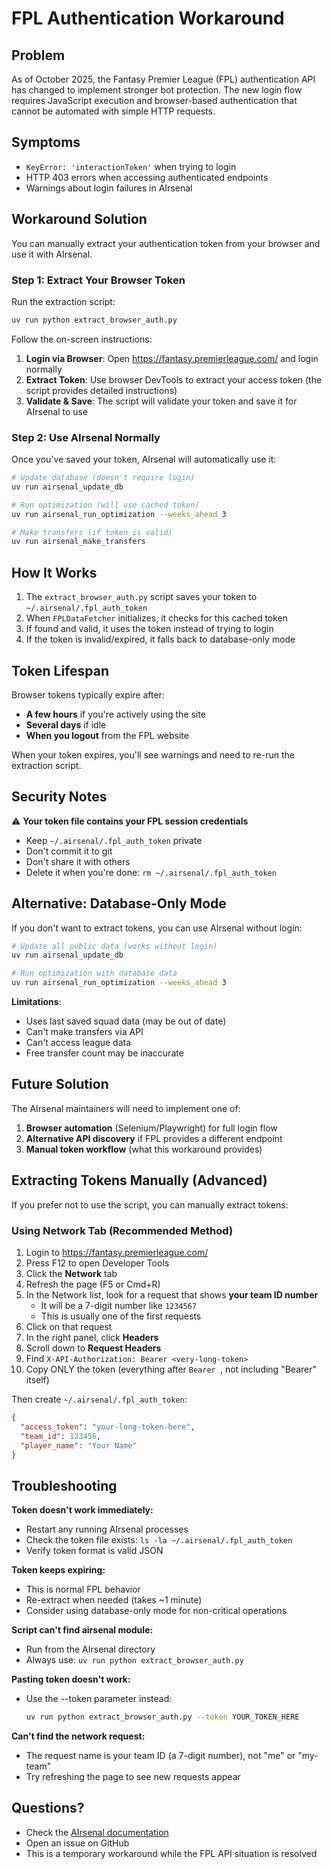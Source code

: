 # FPL Authentication Workaround

## Problem

As of October 2025, the Fantasy Premier League (FPL) authentication API has changed to implement stronger bot protection. The new login flow requires JavaScript execution and browser-based authentication that cannot be automated with simple HTTP requests.

## Symptoms

- `KeyError: 'interactionToken'` when trying to login
- HTTP 403 errors when accessing authenticated endpoints
- Warnings about login failures in AIrsenal

## Workaround Solution

You can manually extract your authentication token from your browser and use it with AIrsenal.

### Step 1: Extract Your Browser Token

Run the extraction script:

```bash
uv run python extract_browser_auth.py
```

Follow the on-screen instructions:

1. **Login via Browser**: Open https://fantasy.premierleague.com/ and login normally
2. **Extract Token**: Use browser DevTools to extract your access token (the script provides detailed instructions)
3. **Validate & Save**: The script will validate your token and save it for AIrsenal to use

### Step 2: Use AIrsenal Normally

Once you've saved your token, AIrsenal will automatically use it:

```bash
# Update database (doesn't require login)
uv run airsenal_update_db

# Run optimization (will use cached token)
uv run airsenal_run_optimization --weeks_ahead 3

# Make transfers (if token is valid)
uv run airsenal_make_transfers
```

## How It Works

1. The `extract_browser_auth.py` script saves your token to `~/.airsenal/.fpl_auth_token`
2. When `FPLDataFetcher` initializes, it checks for this cached token
3. If found and valid, it uses the token instead of trying to login
4. If the token is invalid/expired, it falls back to database-only mode

## Token Lifespan

Browser tokens typically expire after:

- **A few hours** if you're actively using the site
- **Several days** if idle
- **When you logout** from the FPL website

When your token expires, you'll see warnings and need to re-run the extraction script.

## Security Notes

⚠️ **Your token file contains your FPL session credentials**

- Keep `~/.airsenal/.fpl_auth_token` private
- Don't commit it to git
- Don't share it with others
- Delete it when you're done: `rm ~/.airsenal/.fpl_auth_token`

## Alternative: Database-Only Mode

If you don't want to extract tokens, you can use AIrsenal without login:

```bash
# Update all public data (works without login)
uv run airsenal_update_db

# Run optimization with database data
uv run airsenal_run_optimization --weeks_ahead 3
```

**Limitations**:

- Uses last saved squad data (may be out of date)
- Can't make transfers via API
- Can't access league data
- Free transfer count may be inaccurate

## Future Solution

The AIrsenal maintainers will need to implement one of:

1. **Browser automation** (Selenium/Playwright) for full login flow
2. **Alternative API discovery** if FPL provides a different endpoint
3. **Manual token workflow** (what this workaround provides)

## Extracting Tokens Manually (Advanced)

If you prefer not to use the script, you can manually extract tokens:

### Using Network Tab (Recommended Method)

1. Login to https://fantasy.premierleague.com/
2. Press F12 to open Developer Tools
3. Click the **Network** tab
4. Refresh the page (F5 or Cmd+R)
5. In the Network list, look for a request that shows **your team ID number**
   - It will be a 7-digit number like `1234567`
   - This is usually one of the first requests
6. Click on that request
7. In the right panel, click **Headers**
8. Scroll down to **Request Headers**
9. Find `X-API-Authorization: Bearer <very-long-token>`
10. Copy ONLY the token (everything after `Bearer `, not including "Bearer" itself)

Then create `~/.airsenal/.fpl_auth_token`:

```json
{
  "access_token": "your-long-token-here",
  "team_id": 123456,
  "player_name": "Your Name"
}
```

## Troubleshooting

**Token doesn't work immediately:**

- Restart any running AIrsenal processes
- Check the token file exists: `ls -la ~/.airsenal/.fpl_auth_token`
- Verify token format is valid JSON

**Token keeps expiring:**

- This is normal FPL behavior
- Re-extract when needed (takes ~1 minute)
- Consider using database-only mode for non-critical operations

**Script can't find airsenal module:**

- Run from the AIrsenal directory
- Always use: `uv run python extract_browser_auth.py`

**Pasting token doesn't work:**

- Use the --token parameter instead:
  ```bash
  uv run python extract_browser_auth.py --token YOUR_TOKEN_HERE
  ```

**Can't find the network request:**

- The request name is your team ID (a 7-digit number), not "me" or "my-team"
- Try refreshing the page to see new requests appear

## Questions?

- Check the [AIrsenal documentation](https://github.com/alan-turing-institute/AIrsenal)
- Open an issue on GitHub
- This is a temporary workaround while the FPL API situation is resolved
